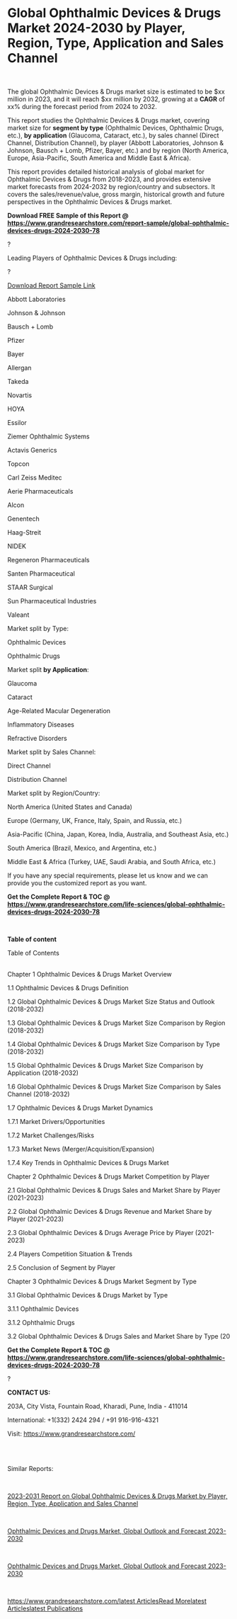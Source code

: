 <h1>Global Ophthalmic Devices & Drugs Market 2024-2030 by Player, Region, Type, Application and Sales Channel</h1><br/><p>The global Ophthalmic Devices & Drugs market size is estimated to be $xx million in 2023, and it will reach $xx million by 2032, growing at a <strong>CAGR</strong> of xx% during the forecast period from 2024 to 2032.</p>
 
 
 
 <p>This report studies the Ophthalmic Devices & Drugs market, covering market size for <strong>segment by type</strong> (Ophthalmic Devices, Ophthalmic Drugs, etc.), <strong>by application</strong> (Glaucoma, Cataract, etc.), by sales channel (Direct Channel, Distribution Channel), by player (Abbott Laboratories, Johnson & Johnson, Bausch + Lomb, Pfizer, Bayer, etc.) and by region (North America, Europe, Asia-Pacific, South America and Middle East & Africa).</p>
 
 
 
 <p>This report provides detailed historical analysis of global market for Ophthalmic Devices & Drugs from 2018-2023, and provides extensive market forecasts from 2024-2032 by region/country and subsectors. It covers the sales/revenue/value, gross margin, historical growth and future perspectives in the Ophthalmic Devices & Drugs market.</p>
 
 
 
 <div><b>Download FREE Sample of this Report @ <a href="https://www.grandresearchstore.com/report-sample/global-ophthalmic-devices-drugs-2024-2030-78">https://www.grandresearchstore.com/report-sample/global-ophthalmic-devices-drugs-2024-2030-78</a></b></div>
 
 
 
 <p>? </p>
 
 
 
 <p>Leading Players of Ophthalmic Devices & Drugs including:</p>
 
 
 
 <p>? </p>
 
 
 
 <p><a href="https://www.grandresearchstore.com/mr-admin/report-sample/global-ophthalmic-devices-drugs-2024-2030-78">Download Report Sample Link</a></p>
 
 
 
 <p>Abbott Laboratories</p>
 
 
 
 <p>Johnson & Johnson</p>
 
 
 
 <p>Bausch + Lomb</p>
 
 
 
 <p>Pfizer</p>
 
 
 
 <p>Bayer</p>
 
 
 
 <p>Allergan</p>
 
 
 
 <p>Takeda</p>
 
 
 
 <p>Novartis</p>
 
 
 
 <p>HOYA</p>
 
 
 
 <p>Essilor</p>
 
 
 
 <p>Ziemer Ophthalmic Systems</p>
 
 
 
 <p>Actavis Generics</p>
 
 
 
 <p>Topcon</p>
 
 
 
 <p>Carl Zeiss Meditec</p>
 
 
 
 <p>Aerie Pharmaceuticals</p>
 
 
 
 <p>Alcon</p>
 
 
 
 <p>Genentech</p>
 
 
 
 <p>Haag-Streit</p>
 
 
 
 <p>NIDEK</p>
 
 
 
 <p>Regeneron Pharmaceuticals</p>
 
 
 
 <p>Santen Pharmaceutical</p>
 
 
 
 <p>STAAR Surgical</p>
 
 
 
 <p>Sun Pharmaceutical Industries</p>
 
 
 
 <p>Valeant</p>
 
 
 
 <p>Market split by Type:</p>
 
 
 
 <p>Ophthalmic Devices</p>
 
 
 
 <p>Ophthalmic Drugs</p>
 
 
 
 <p>Market split <strong>by Application</strong>:</p>
 
 
 
 <p>Glaucoma</p>
 
 
 
 <p>Cataract</p>
 
 
 
 <p>Age-Related Macular Degeneration</p>
 
 
 
 <p>Inflammatory Diseases</p>
 
 
 
 <p>Refractive Disorders</p>
 
 
 
 <p>Market split by Sales Channel:</p>
 
 
 
 <p>Direct Channel</p>
 
 
 
 <p>Distribution Channel</p>
 
 
 
 <p>Market split by Region/Country:</p>
 
 
 
 <p>North America (United States and Canada)</p>
 
 
 
 <p>Europe (Germany, UK, France, Italy, Spain, and Russia, etc.)</p>
 
 
 
 <p>Asia-Pacific (China, Japan, Korea, India, Australia, and Southeast Asia, etc.)</p>
 
 
 
 <p>South America (Brazil, Mexico, and Argentina, etc.)</p>
 
 
 
 <p>Middle East & Africa (Turkey, UAE, Saudi Arabia, and South Africa, etc.)</p>
 
 
 
 <p>If you have any special requirements, please let us know and we can provide you the customized report as you want.</p>
 
 
 
 <div><b>Get the Complete Report & TOC @ <a href="https://www.grandresearchstore.com/life-sciences/global-ophthalmic-devices-drugs-2024-2030-78">https://www.grandresearchstore.com/life-sciences/global-ophthalmic-devices-drugs-2024-2030-78</a></b></div>
 
 
 
 <p><br />
 
 <b>Table of content</b></p>
 
 
 
 <p>Table of Contents<br />
 
 <br />
 
 Chapter 1 Ophthalmic Devices & Drugs Market Overview<br />
 
 1.1 Ophthalmic Devices & Drugs Definition<br />
 
 1.2 Global Ophthalmic Devices & Drugs Market Size Status and Outlook (2018-2032)<br />
 
 1.3 Global Ophthalmic Devices & Drugs Market Size Comparison by Region (2018-2032)<br />
 
 1.4 Global Ophthalmic Devices & Drugs Market Size Comparison by Type (2018-2032)<br />
 
 1.5 Global Ophthalmic Devices & Drugs Market Size Comparison by Application (2018-2032)<br />
 
 1.6 Global Ophthalmic Devices & Drugs Market Size Comparison by Sales Channel (2018-2032)<br />
 
 1.7 Ophthalmic Devices & Drugs Market Dynamics<br />
 
 1.7.1 Market Drivers/Opportunities<br />
 
 1.7.2 Market Challenges/Risks<br />
 
 1.7.3 Market News (Merger/Acquisition/Expansion)<br />
 
 1.7.4 Key Trends in Ophthalmic Devices & Drugs Market<br />
 
 Chapter 2 Ophthalmic Devices & Drugs Market Competition by Player<br />
 
 2.1 Global Ophthalmic Devices & Drugs Sales and Market Share by Player (2021-2023)<br />
 
 2.2 Global Ophthalmic Devices & Drugs Revenue and Market Share by Player (2021-2023)<br />
 
 2.3 Global Ophthalmic Devices & Drugs Average Price by Player (2021-2023)<br />
 
 2.4 Players Competition Situation & Trends<br />
 
 2.5 Conclusion of Segment by Player<br />
 
 Chapter 3 Ophthalmic Devices & Drugs Market Segment by Type<br />
 
 3.1 Global Ophthalmic Devices & Drugs Market by Type<br />
 
 3.1.1 Ophthalmic Devices<br />
 
 3.1.2 Ophthalmic Drugs<br />
 
 3.2 Global Ophthalmic Devices & Drugs Sales and Market Share by Type (20</p>
 
 
 
 <div><b>Get the Complete Report & TOC @ <a href="https://www.grandresearchstore.com/life-sciences/global-ophthalmic-devices-drugs-2024-2030-78">https://www.grandresearchstore.com/life-sciences/global-ophthalmic-devices-drugs-2024-2030-78</a></b></div>
 
 
 
 <p>? </p>
 
 
 
 <p><b>CONTACT US:</b><br />
 
 203A, City Vista, Fountain Road, Kharadi, Pune, India - 411014<br />
 
 International: +1(332) 2424 294 / +91 916-916-4321<br />
 
 Visit: <a href="https://www.grandresearchstore.com/">https://www.grandresearchstore.com/</a><br />
 
 <br />
 
 <br />
 
 Similar Reports:<br />
 
 <br />
 
 <a href="https://www.grandresearchstore.com/life-sciences/global-on-ophthalmic-devices-drugs-2023-2031-425">2023-2031 Report on Global Ophthalmic Devices & Drugs Market by Player, Region, Type, Application and Sales Channel</a><br />
 
 <br />
 
 <a href="https://www.grandresearchstore.com/life-sciences/global-ophthalmic-devices-drugs-forecast-2023-2030-837">Ophthalmic Devices and Drugs Market, Global Outlook and Forecast 2023-2030</a><br />
 
 <br />
 
 <a href="https://www.grandresearchstore.com/life-sciences/global-ophthalmic-devices-drugs-forecast-2023-2030-91">Ophthalmic Devices and Drugs Market, Global Outlook and Forecast 2023-2030</a><br />
 
 <br />
 
 <a href="https://gyeongbokgung.com">https://www.grandresearchstore.com/</a><a href="https://hallyeomaritime.com">latest Articles</a><a href="https://jingwansa.com">Read More</a><a href="https://nguoiviet.jp/">latest Articles</a><a href="https://www.intelmarketresearch.com/">latest Publications</a></p>